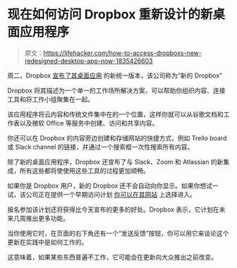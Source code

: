 # 现在如何访问 Dropbox 重新设计的新桌面应用程序

> 原文：<https://lifehacker.com/how-to-access-dropboxs-new-redesigned-desktop-app-now-1835426603>

周二，Dropbox [宣布了其桌面应用](https://www.dropbox.com/features/new?_tk=blog_611_us) 的新统一版本，该公司称为“新的 Dropbox”



Dropbox 将其描述为一个单一的工作场所解决方案，可以帮助你组织内容、连接工具和将工作小组聚集在一起。

该应用程序将云内容和传统文件集中在的一个位置，这样你就可以从谷歌文档和工作表以及微软 Office 等服务中创建、访问和共享内容。

你还可以在 Dropbox 的内容旁边创建和存储网站的快捷方式，例如 Trello board 或 Slack channel 的链接，并通过一个搜索框一次性搜索所有内容。

除了新的桌面应用程序，Dropbox 还宣布了与 Slack、Zoom 和 Atlassian 的新集成，所有这些都将使使用这些工具的过程更加顺畅。

如果你是 Dropbox 用户，新的 Dropbox 还不会自动向你显示。如果你想试一试，该公司正在提供一个早期访问计划 [你可以在其网站](https://www.dropbox.com/features/new?_tk=blog_611_us) 上选择进入。

报名参加该计划还将获得比今天宣布的更多的好处。Dropbox 表示，它计划在未来几周推出更多功能。

当你使用它时，在页面的右下角还有一个“发送反馈”按钮，你可以用它来谈论这个更新在实践中是如何工作的。

这意味着，如果某些东西普遍不工作，它可能会在更新向大众推出之前改变。